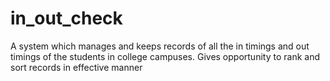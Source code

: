 # in_out_check
A system which manages and keeps records of all the in timings and out timings of the students in college campuses. Gives opportunity to rank and sort records in effective manner

